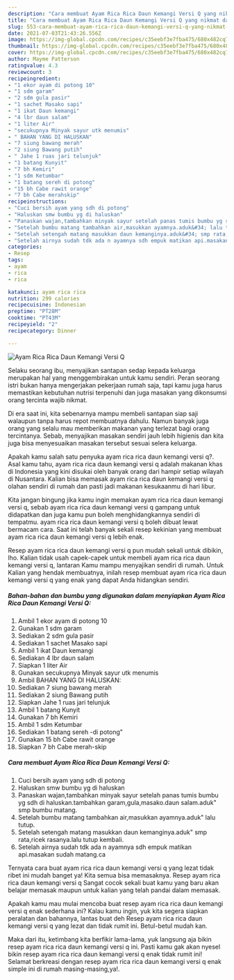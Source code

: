 ```yaml
---
description: "Cara membuat Ayam Rica Rica Daun Kemangi Versi Q yang nikmat dan Mudah Dibuat"
title: "Cara membuat Ayam Rica Rica Daun Kemangi Versi Q yang nikmat dan Mudah Dibuat"
slug: 553-cara-membuat-ayam-rica-rica-daun-kemangi-versi-q-yang-nikmat-dan-mudah-dibuat
date: 2021-07-03T21:43:26.556Z
image: https://img-global.cpcdn.com/recipes/c35eebf3e7fba475/680x482cq70/ayam-rica-rica-daun-kemangi-versi-q-foto-resep-utama.jpg
thumbnail: https://img-global.cpcdn.com/recipes/c35eebf3e7fba475/680x482cq70/ayam-rica-rica-daun-kemangi-versi-q-foto-resep-utama.jpg
cover: https://img-global.cpcdn.com/recipes/c35eebf3e7fba475/680x482cq70/ayam-rica-rica-daun-kemangi-versi-q-foto-resep-utama.jpg
author: Mayme Patterson
ratingvalue: 4.3
reviewcount: 3
recipeingredient:
- "1 ekor ayam di potong 10"
- "1 sdm garam"
- "2 sdm gula pasir"
- "1 sachet Masako sapi"
- "1 ikat Daun kemangi"
- "4 lbr daun salam"
- "1 liter Air"
- "secukupnya Minyak sayur utk menumis"
- " BAHAN YANG DI HALUSKAN"
- "7 siung bawang merah"
- "2 siung Bawang putih"
- " Jahe 1 ruas jari telunjuk"
- "1 batang Kunyit"
- "7 bh Kemiri"
- "1 sdm Ketumbar"
- "1 batang sereh di potong"
- "15 bh Cabe rawit orange"
- "7 bh Cabe merahskip"
recipeinstructions:
- "Cuci bersih ayam yang sdh di potong"
- "Haluskan smw bumbu yg di haluskan"
- "Panaskan wajan,tambahkan minyak sayur setelah panas tumis bumbu yg sdh di haluskan.tambahkan garam,gula,masako.daun salam.aduk&#34; smp bumbu matang."
- "Setelah bumbu matang tambahkan air,masukkan ayamnya.aduk&#34; lalu tutup."
- "Setelah setengah matang masukkan daun kemanginya.aduk&#34; smp rata,ricek rasanya.lalu tutup kembali."
- "Setelah airnya sudah tdk ada n ayamnya sdh empuk matikan api.masakan sudah matang.ca"
categories:
- Resep
tags:
- ayam
- rica
- rica

katakunci: ayam rica rica 
nutrition: 299 calories
recipecuisine: Indonesian
preptime: "PT28M"
cooktime: "PT43M"
recipeyield: "2"
recipecategory: Dinner

---
```



![Ayam Rica Rica Daun Kemangi Versi Q](https://img-global.cpcdn.com/recipes/c35eebf3e7fba475/680x482cq70/ayam-rica-rica-daun-kemangi-versi-q-foto-resep-utama.jpg)

Selaku seorang ibu, menyajikan santapan sedap kepada keluarga merupakan hal yang menggembirakan untuk kamu sendiri. Peran seorang istri bukan hanya mengerjakan pekerjaan rumah saja, tapi kamu juga harus memastikan kebutuhan nutrisi terpenuhi dan juga masakan yang dikonsumsi orang tercinta wajib nikmat.

Di era  saat ini, kita sebenarnya mampu membeli santapan siap saji walaupun tanpa harus repot membuatnya dahulu. Namun banyak juga orang yang selalu mau memberikan makanan yang terlezat bagi orang tercintanya. Sebab, menyajikan masakan sendiri jauh lebih higienis dan kita juga bisa menyesuaikan masakan tersebut sesuai selera keluarga. 



Apakah kamu salah satu penyuka ayam rica rica daun kemangi versi q?. Asal kamu tahu, ayam rica rica daun kemangi versi q adalah makanan khas di Indonesia yang kini disukai oleh banyak orang dari hampir setiap wilayah di Nusantara. Kalian bisa memasak ayam rica rica daun kemangi versi q olahan sendiri di rumah dan pasti jadi makanan kesukaanmu di hari libur.

Kita jangan bingung jika kamu ingin memakan ayam rica rica daun kemangi versi q, sebab ayam rica rica daun kemangi versi q gampang untuk didapatkan dan juga kamu pun boleh menghidangkannya sendiri di tempatmu. ayam rica rica daun kemangi versi q boleh dibuat lewat bermacam cara. Saat ini telah banyak sekali resep kekinian yang membuat ayam rica rica daun kemangi versi q lebih enak.

Resep ayam rica rica daun kemangi versi q pun mudah sekali untuk dibikin, lho. Kalian tidak usah capek-capek untuk membeli ayam rica rica daun kemangi versi q, lantaran Kamu mampu menyajikan sendiri di rumah. Untuk Kalian yang hendak membuatnya, inilah resep membuat ayam rica rica daun kemangi versi q yang enak yang dapat Anda hidangkan sendiri.

<!--inarticleads1-->

##### Bahan-bahan dan bumbu yang digunakan dalam menyiapkan Ayam Rica Rica Daun Kemangi Versi Q:

1. Ambil 1 ekor ayam di potong 10
1. Gunakan 1 sdm garam
1. Sediakan 2 sdm gula pasir
1. Sediakan 1 sachet Masako sapi
1. Ambil 1 ikat Daun kemangi
1. Sediakan 4 lbr daun salam
1. Siapkan 1 liter Air
1. Gunakan secukupnya Minyak sayur utk menumis
1. Ambil  BAHAN YANG DI HALUSKAN:
1. Sediakan 7 siung bawang merah
1. Sediakan 2 siung Bawang putih
1. Siapkan  Jahe 1 ruas jari telunjuk
1. Ambil 1 batang Kunyit
1. Gunakan 7 bh Kemiri
1. Ambil 1 sdm Ketumbar
1. Sediakan 1 batang sereh -di potong&#34;
1. Gunakan 15 bh Cabe rawit orange
1. Siapkan 7 bh Cabe merah-skip




<!--inarticleads2-->

##### Cara membuat Ayam Rica Rica Daun Kemangi Versi Q:

1. Cuci bersih ayam yang sdh di potong
1. Haluskan smw bumbu yg di haluskan
1. Panaskan wajan,tambahkan minyak sayur setelah panas tumis bumbu yg sdh di haluskan.tambahkan garam,gula,masako.daun salam.aduk&#34; smp bumbu matang.
1. Setelah bumbu matang tambahkan air,masukkan ayamnya.aduk&#34; lalu tutup.
1. Setelah setengah matang masukkan daun kemanginya.aduk&#34; smp rata,ricek rasanya.lalu tutup kembali.
1. Setelah airnya sudah tdk ada n ayamnya sdh empuk matikan api.masakan sudah matang.ca




Ternyata cara buat ayam rica rica daun kemangi versi q yang lezat tidak ribet ini mudah banget ya! Kita semua bisa memasaknya. Resep ayam rica rica daun kemangi versi q Sangat cocok sekali buat kamu yang baru akan belajar memasak maupun untuk kalian yang telah pandai dalam memasak.

Apakah kamu mau mulai mencoba buat resep ayam rica rica daun kemangi versi q enak sederhana ini? Kalau kamu ingin, yuk kita segera siapkan peralatan dan bahannya, lantas buat deh Resep ayam rica rica daun kemangi versi q yang lezat dan tidak rumit ini. Betul-betul mudah kan. 

Maka dari itu, ketimbang kita berfikir lama-lama, yuk langsung aja bikin resep ayam rica rica daun kemangi versi q ini. Pasti kamu gak akan nyesel bikin resep ayam rica rica daun kemangi versi q enak tidak rumit ini! Selamat berkreasi dengan resep ayam rica rica daun kemangi versi q enak simple ini di rumah masing-masing,ya!.

